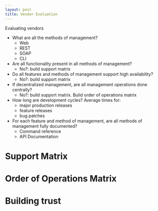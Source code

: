 ```yaml
---
layout: post
title: Vendor Evaluation
---
```


Evaluating vendors

 * What are all the methods of management? 
    * Web
    * REST
    * SOAP
    * CLI
 * Are all functionality present in all methods of management?
    * No?: build support matrix
 * Do all features and methods of management support high availability?
    * No?: build support matrix
 * If decentralized management, are all management operations done centrally?
    * No?: build support matrix. Build order of operations matrix
 * How long are development cycles? Average times for:
    * major production releases
    * feature releases
    * bug patches
 * For each feature and method of management, are all methods of management fully documented?
    * Command reference
    * API Documentation

# Support Matrix

# Order of Operations Matrix

# Building trust
